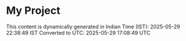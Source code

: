 # My Project

This content is dynamically generated in Indian Time (IST): 2025-05-29 22:38:49 IST
Converted to UTC: 2025-05-29 17:08:49 UTC
